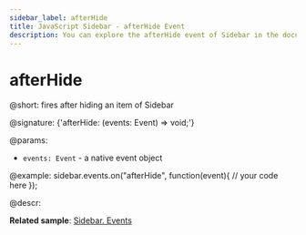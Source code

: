 ```yaml
---
sidebar_label: afterHide
title: JavaScript Sidebar - afterHide Event 
description: You can explore the afterHide event of Sidebar in the documentation of the DHTMLX JavaScript UI library. Browse developer guides and API reference, try out code examples and live demos, and download a free 30-day evaluation version of DHTMLX Suite 7.
---
```


# afterHide

@short: fires after hiding an item of Sidebar

@signature: {'afterHide: (events: Event) => void;'}

@params:
- `events: Event` - a native event object

@example:
sidebar.events.on("afterHide", function(event){
    // your code here
});

@descr:

**Related sample**: [Sidebar. Events](https://snippet.dhtmlx.com/qfddiu3i)

[comment]: # (@related: sidebar/events.md)
